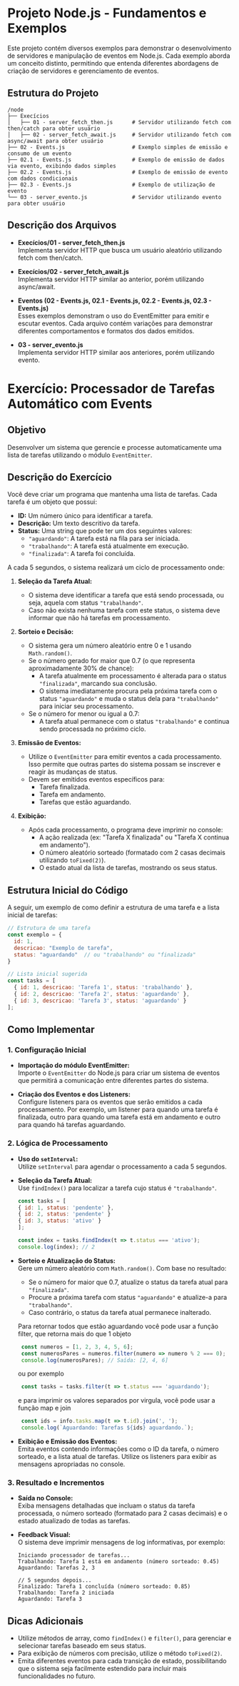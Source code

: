 # Projeto Node.js - Fundamentos e Exemplos

Este projeto contém diversos exemplos para demonstrar o desenvolvimento de servidores e manipulação de eventos em Node.js. Cada exemplo aborda um conceito distinto, permitindo que entenda diferentes abordagens de criação de servidores e gerenciamento de eventos.

## Estrutura do Projeto

```
/node
├── Execícios
│   ├── 01 - server_fetch_then.js      # Servidor utilizando fetch com then/catch para obter usuário
│   ├── 02 - server_fetch_await.js     # Servidor utilizando fetch com async/await para obter usuário
├── 02 - Events.js                     # Exemplo simples de emissão e consumo de um evento
├── 02.1 - Events.js                   # Exemplo de emissão de dados via evento, exibindo dados simples
├── 02.2 - Events.js                   # Exemplo de emissão de evento com dados condicionais
├── 02.3 - Events.js                   # Exemplo de utilização de evento
└── 03 - server_evento.js              # Servidor utilizando evento para obter usuário
```

## Descrição dos Arquivos

- **Execícios/01 - server_fetch_then.js**  
  Implementa servidor HTTP que busca um usuário aleatório utilizando fetch com then/catch.

- **Execícios/02 - server_fetch_await.js**  
  Implementa servidor HTTP similar ao anterior, porém utilizando async/await.

- **Eventos (02 - Events.js, 02.1 - Events.js, 02.2 - Events.js, 02.3 - Events.js)**  
  Esses exemplos demonstram o uso do EventEmitter para emitir e escutar eventos. Cada arquivo contém variações para demonstrar diferentes comportamentos e formatos dos dados emitidos.

- **03 - server_evento.js**  
  Implementa servidor HTTP similar aos anteriores, porém utilizando evento.


# Exercício: Processador de Tarefas Automático com Events

## Objetivo
Desenvolver um sistema que gerencie e processe automaticamente uma lista de tarefas utilizando o módulo `EventEmitter`.

## Descrição do Exercício
Você deve criar um programa que mantenha uma lista de tarefas. Cada tarefa é um objeto que possui:

- **ID:** Um número único para identificar a tarefa.
- **Descrição:** Um texto descritivo da tarefa.
- **Status:** Uma string que pode ter um dos seguintes valores:
  - `"aguardando"`: A tarefa está na fila para ser iniciada.
  - `"trabalhando"`: A tarefa está atualmente em execução.
  - `"finalizada"`: A tarefa foi concluída.

A cada 5 segundos, o sistema realizará um ciclo de processamento onde:

1. **Seleção da Tarefa Atual:**
   - O sistema deve identificar a tarefa que está sendo processada, ou seja, aquela com status `"trabalhando"`.
   - Caso não exista nenhuma tarefa com este status, o sistema deve informar que não há tarefas em processamento.

2. **Sorteio e Decisão:**
   - O sistema gera um número aleatório entre 0 e 1 usando `Math.random()`.
   - Se o número gerado for maior que 0.7 (o que representa aproximadamente 30% de chance):
     - A tarefa atualmente em processamento é alterada para o status `"finalizada"`, marcando sua conclusão.
     - O sistema imediatamente procura pela próxima tarefa com o status `"aguardando"` e muda o status dela para `"trabalhando"` para iniciar seu processamento.
   - Se o número for menor ou igual a 0.7:
     - A tarefa atual permanece com o status `"trabalhando"` e continua sendo processada no próximo ciclo.

3. **Emissão de Eventos:**
   - Utilize o `EventEmitter` para emitir eventos a cada processamento. Isso permite que outras partes do sistema possam se inscrever e reagir às mudanças de status.
   - Devem ser emitidos eventos específicos para:
     - Tarefa finalizada.
     - Tarefa em andamento.
     - Tarefas que estão aguardando.

4. **Exibição:**
   - Após cada processamento, o programa deve imprimir no console:
     - A ação realizada (ex: "Tarefa X finalizada" ou "Tarefa X continua em andamento").
     - O número aleatório sorteado (formatado com 2 casas decimais utilizando `toFixed(2)`).
     - O estado atual da lista de tarefas, mostrando os seus status.

## Estrutura Inicial do Código
A seguir, um exemplo de como definir a estrutura de uma tarefa e a lista inicial de tarefas:

```javascript
// Estrutura de uma tarefa
const exemplo = {
  id: 1,
  descricao: "Exemplo de tarefa",
  status: "aguardando"  // ou "trabalhando" ou "finalizada"
}

// Lista inicial sugerida
const tasks = [
  { id: 1, descricao: 'Tarefa 1', status: 'trabalhando' },
  { id: 2, descricao: 'Tarefa 2', status: 'aguardando' },
  { id: 3, descricao: 'Tarefa 3', status: 'aguardando' }
];
```

## Como Implementar

### 1. Configuração Inicial
- **Importação do módulo EventEmitter:**  
  Importe o `EventEmitter` do Node.js para criar um sistema de eventos que permitirá a comunicação entre diferentes partes do sistema.
  
- **Criação dos Eventos e dos Listeners:**  
  Configure listeners para os eventos que serão emitidos a cada processamento. Por exemplo, um listener para quando uma tarefa é finalizada, outro para quando uma tarefa está em andamento e outro para quando há tarefas aguardando.

### 2. Lógica de Processamento
- **Uso do `setInterval`:**  
  Utilize `setInterval` para agendar o processamento a cada 5 segundos.
  
- **Seleção da Tarefa Atual:**  
  Use `findIndex()` para localizar a tarefa cujo status é `"trabalhando"`.

   ```javascript
   const tasks = [
   { id: 1, status: 'pendente' },
   { id: 2, status: 'pendente' }
   { id: 3, status: 'ativo' }
   ];

   const index = tasks.findIndex(t => t.status === 'ativo');
   console.log(index); // 2
   ```
  
- **Sorteio e Atualização do Status:**  
  Gere um número aleatório com `Math.random()`. Com base no resultado:
  - Se o número for maior que 0.7, atualize o status da tarefa atual para `"finalizada"`.
  - Procure a próxima tarefa com status `"aguardando"` e atualize-a para `"trabalhando"`.
  - Caso contrário, o status da tarefa atual permanece inalterado.

  Para retornar todos que estão aguardando você pode usar a função filter, que retorna mais do que 1 objeto

  ```javascript
   const numeros = [1, 2, 3, 4, 5, 6];
   const numerosPares = numeros.filter(numero => numero % 2 === 0);
   console.log(numerosPares); // Saída: [2, 4, 6]
  ```

  ou por exemplo

  ```javascript
   const tasks = tasks.filter(t => t.status === 'aguardando');
  ```

  e para imprimir os valores separados por virgula, você pode usar a função map e join

  ```javascript
   const ids = info.tasks.map(t => t.id).join(', ');
   console.log(`Aguardando: Tarefas ${ids} aguardando.`);
  ```

- **Exibição e Emissão dos Eventos:**  
  Emita eventos contendo informações como o ID da tarefa, o número sorteado, e a lista atual de tarefas. Utilize os listeners para exibir as mensagens apropriadas no console.

### 3. Resultado e Incrementos
- **Saída no Console:**  
  Exiba mensagens detalhadas que incluam o status da tarefa processada, o número sorteado (formatado para 2 casas decimais) e o estado atualizado de todas as tarefas.
  
- **Feedback Visual:**  
  O sistema deve imprimir mensagens de log informativas, por exemplo:
  ```
  Iniciando processador de tarefas...
  Trabalhando: Tarefa 1 está em andamento (número sorteado: 0.45)
  Aguardando: Tarefas 2, 3

  // 5 segundos depois...
  Finalizado: Tarefa 1 concluída (número sorteado: 0.85)
  Trabalhando: Tarefa 2 iniciada
  Aguardando: Tarefa 3
  ```

## Dicas Adicionais
- Utilize métodos de array, como `findIndex()` e `filter()`, para gerenciar e selecionar tarefas baseado em seus status.
- Para exibição de números com precisão, utilize o método `toFixed(2)`.
- Emita diferentes eventos para cada transição de estado, possibilitando que o sistema seja facilmente estendido para incluir mais funcionalidades no futuro.

